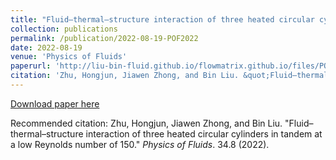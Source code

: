 ```yaml
---
title: "Fluid–thermal–structure interaction of three heated circular cylinders in tandem at a low Reynolds number of 150"
collection: publications
permalink: /publication/2022-08-19-POF2022
date: 2022-08-19
venue: 'Physics of Fluids'
paperurl: 'http://liu-bin-fluid.github.io/flowmatrix.github.io/files/POF2022.pdf'
citation: 'Zhu, Hongjun, Jiawen Zhong, and Bin Liu. &quot;Fluid–thermal–structure interaction of three heated circular cylinders in tandem at a low Reynolds number of 150.&quot; <i>Physics of Fluids</i>.  34.8 (2022).'
---
```


<a href='http://liu-bin-fluid.github.io/chaoschapters.github.io/files/POF2022.pdf'>Download paper here</a>

Recommended citation: Zhu, Hongjun, Jiawen Zhong, and Bin Liu. "Fluid–thermal–structure interaction of three heated circular cylinders in tandem at a low Reynolds number of 150." <i>Physics of Fluids</i>.  34.8 (2022).
